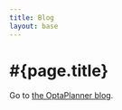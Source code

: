 ```yaml
---
title: Blog
layout: base
---
```

# #{page.title}

Go to [the OptaPlanner blog](http://blog.athico.com/search/label/planner).
